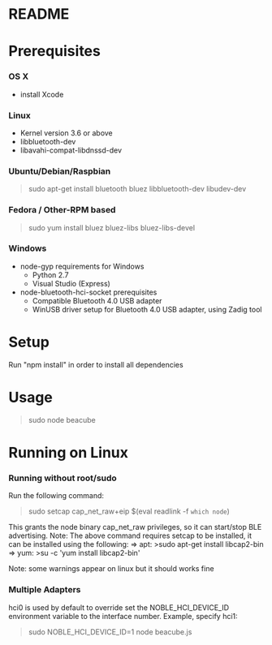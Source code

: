 # README #

# Prerequisites #

### OS X ###
* install Xcode

### Linux ###
* Kernel version 3.6 or above
* libbluetooth-dev
* libavahi-compat-libdnssd-dev

### Ubuntu/Debian/Raspbian ###
>sudo apt-get install bluetooth bluez libbluetooth-dev libudev-dev

### Fedora / Other-RPM based ###
>sudo yum install bluez bluez-libs bluez-libs-devel

### Windows ###
* node-gyp requirements for Windows
    * Python 2.7
    * Visual Studio (Express)
* node-bluetooth-hci-socket prerequisites
    * Compatible Bluetooth 4.0 USB adapter
    * WinUSB driver setup for Bluetooth 4.0 USB adapter, using Zadig tool


# Setup #
Run "npm install" in order to install all dependencies

# Usage #
>sudo node beacube

# Running on Linux #

### Running without root/sudo ###
Run the following command:
>sudo setcap cap_net_raw+eip $(eval readlink -f `which node`)

This grants the node binary cap_net_raw privileges, so it can start/stop BLE advertising.
Note: The above command requires setcap to be installed, it can be installed using the following:
=> apt: >sudo apt-get install libcap2-bin
=> yum: >su -c \'yum install libcap2-bin\'

Note: some warnings appear on linux but it should works fine

### Multiple Adapters ###
hci0 is used by default to override set the NOBLE_HCI_DEVICE_ID environment variable to the interface number.
Example, specify hci1:
>sudo NOBLE_HCI_DEVICE_ID=1 node beacube.js